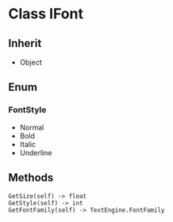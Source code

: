 # Class IFont

## Inherit

* Object

## Enum

### FontStyle

* Normal
* Bold
* Italic
* Underline

## Methods

```
GetSize(self) -> float
GetStyle(self) -> int
GetFontFamily(self) -> TextEngine.FontFamily
```
